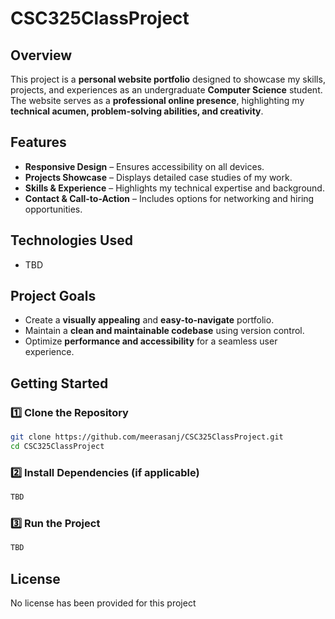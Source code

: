 # CSC325ClassProject

## Overview  
This project is a **personal website portfolio** designed to showcase my skills, projects, and experiences as an undergraduate **Computer Science** student. The website serves as a **professional online presence**, highlighting my **technical acumen, problem-solving abilities, and creativity**.  

## Features  
- **Responsive Design** – Ensures accessibility on all devices.  
- **Projects Showcase** – Displays detailed case studies of my work.  
- **Skills & Experience** – Highlights my technical expertise and background.  
- **Contact & Call-to-Action** – Includes options for networking and hiring opportunities.  

## Technologies Used  
- TBD

## Project Goals  
- Create a **visually appealing** and **easy-to-navigate** portfolio.  
- Maintain a **clean and maintainable codebase** using version control.  
- Optimize **performance and accessibility** for a seamless user experience.  

## Getting Started  
### 1️⃣ Clone the Repository  
```bash
git clone https://github.com/meerasanj/CSC325ClassProject.git
cd CSC325ClassProject
```
### 2️⃣ Install Dependencies (if applicable)  
```bash
TBD
```
### 3️⃣ Run the Project  
```bash
TBD
```

## License  
No license has been provided for this project 
